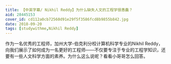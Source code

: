```yaml
---
title: 【中英字幕/ Nikhil Reddy】为什么缺失人文的工程学很愚蠢？
aid: 28445153
cover_id: cd112a0cb72560d91e29f5f3586fcd8b9855b842.jpg
date: 2018-09-20
tags: [studywithme,Nikhil Reddy]
---
```

作为一名优秀的工程师，加州大学-伯克利分校计算机科学专业的Nikhil Reddy，向我们展示了如何成为一名更好的工程师——不仅要专注于专业的工程学知识，还要有一些人文科学方面的素养。为什么这么说呢？看看小哥哥怎么回答。